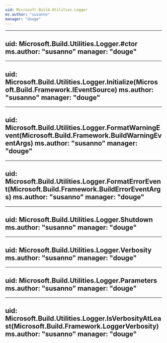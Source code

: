 ```yaml
---
uid: Microsoft.Build.Utilities.Logger
ms.author: "susanno"
manager: "douge"
---
```


---
uid: Microsoft.Build.Utilities.Logger.#ctor
ms.author: "susanno"
manager: "douge"
---

---
uid: Microsoft.Build.Utilities.Logger.Initialize(Microsoft.Build.Framework.IEventSource)
ms.author: "susanno"
manager: "douge"
---

---
uid: Microsoft.Build.Utilities.Logger.FormatWarningEvent(Microsoft.Build.Framework.BuildWarningEventArgs)
ms.author: "susanno"
manager: "douge"
---

---
uid: Microsoft.Build.Utilities.Logger.FormatErrorEvent(Microsoft.Build.Framework.BuildErrorEventArgs)
ms.author: "susanno"
manager: "douge"
---

---
uid: Microsoft.Build.Utilities.Logger.Shutdown
ms.author: "susanno"
manager: "douge"
---

---
uid: Microsoft.Build.Utilities.Logger.Verbosity
ms.author: "susanno"
manager: "douge"
---

---
uid: Microsoft.Build.Utilities.Logger.Parameters
ms.author: "susanno"
manager: "douge"
---

---
uid: Microsoft.Build.Utilities.Logger.IsVerbosityAtLeast(Microsoft.Build.Framework.LoggerVerbosity)
ms.author: "susanno"
manager: "douge"
---
